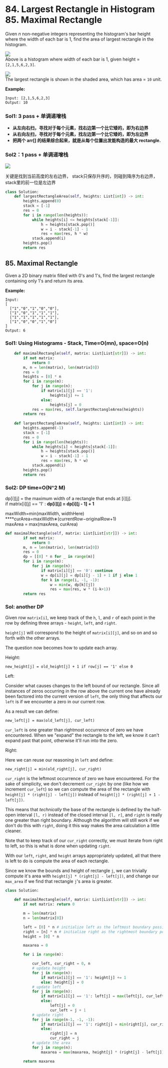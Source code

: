 # 84. Largest Rectangle in Histogram 85. Maximal Rectangle

Given _n_ non-negative integers representing the histogram's bar height where the width of each bar is 1, find the area of largest rectangle in the histogram.

![](https://assets.leetcode.com/uploads/2018/10/12/histogram.png)  
Above is a histogram where width of each bar is 1, given height = `[2,1,5,6,2,3]`.

![](https://assets.leetcode.com/uploads/2018/10/12/histogram_area.png)  
The largest rectangle is shown in the shaded area, which has area = `10` unit.

**Example:**

```text
Input: [2,1,5,6,2,3]
Output: 10
```

### Sol1: 3 pass + 单调递增栈

* **从左向右扫，寻找对于每个元素，找右边第一个比它矮的，即为右边界**
* **从右向左扫，寻找对于每个元素，找左边第一个比它矮的，即为左边界**
* **把两个 arr\[\] 的结果综合起来，就是从每个位置出发能构造的最大 rectangle.**

### **Sol2：1 pass** + 单调递增栈

![](../.gitbook/assets/image%20%2811%29.png)

关键是找到当前高度的左右边界， stack只保存升序的，则碰到降序为右边界，stack里的前一位是左边界

```python
class Solution:
    def largestRectangleArea(self, heights: List[int]) -> int:
        heights.append(0)
        stack = [-1]
        res = 0
        for i in range(len(heights)):
            while heights[i] <= heights[stack[-1]]:
                h = heights[stack.pop()]
                w = i - stack[-1] - 1
                res = max(res, h * w)
            stack.append(i)
        heights.pop()
        return res
```

## 85. Maximal Rectangle

Given a 2D binary matrix filled with 0's and 1's, find the largest rectangle containing only 1's and return its area.

**Example:**

```text
Input:
[
  ["1","0","1","0","0"],
  ["1","0","1","1","1"],
  ["1","1","1","1","1"],
  ["1","0","0","1","0"]
]
Output: 6
```

### Sol1: **Using Histograms - Stack, Time=O\(mn\), space=O\(n\)**

```python
    def maximalRectangle(self, matrix: List[List[str]]) -> int:
        if not matrix:
            return 0
        m, n = len(matrix), len(matrix[0])
        res = 0
        heights = [0] * n
        for i in range(m):
            for j in range(n):
                if matrix[i][j] == '1':
                    heights[j] += 1
                else:
                    heights[j] = 0
            res = max(res, self.largestRectangleArea(heights))
        return res  
        
    def largestRectangleArea(self, heights: List[int]) -> int:
        heights.append(-1)
        stack = [-1]
        res = 0
        for i in range(len(heights)):
            while heights[i] < heights[stack[-1]]:
                h = heights[stack.pop()]
                w = i - stack[-1] - 1
                res = max(res, h * w)
            stack.append(i)
        heights.pop()
        return res
```

### Sol2: DP time=O\(N^2 M\)

dp\[i\]\[j\] = the maximum width of a rectangle that ends at \[i\]\[j\].  
if matrix\[i\]\[j\] == '1' :  **dp\[i\]\[j\] = dp\[i\]\[j - 1\] + 1** 

maxWidth=min\(maxWidth, widthHere\)  
****curArea=maxWidth∗\(currentRow−originalRow+1\)  
maxArea = max\(maxArea, curArea\)

```python
def maximalRectangle(self, matrix: List[List[str]]) -> int:
        if not matrix:
            return 0
        m, n = len(matrix), len(matrix[0])
        res = 0
        dp = [[0] * n for _ in range(m)]
        for i in range(m):
            for j in range(n):
                if matrix[i][j] == '0': continue
                w = dp[i][j] = dp[i][j - 1] + 1 if j else 1
                for k in range(i, -1, -1):
                    w = min(w, dp[k][j])
                    res = max(res, w * (i-k+1))
        return res
```

### Sol: another DP

Given row `matrix[i]`, we keep track of the `h`, `l`, and `r` of each point in the row by defining three arrays - `height`, `left`, and `right`.

`height[j]` will correspond to the height of `matrix[i][j]`, and so on and so forth with the other arrays.

The question now becomes how to update each array.

Height:

```text
new_height[j] = old_height[j] + 1 if row[j] == '1' else 0
```

Left:

Consider what causes changes to the left bound of our rectangle. Since all instances of zeros occurring in the row above the current one have already been factored into the current version of `left`, the only thing that affects our `left` is if we encounter a zero in our current row.

As a result we can define:

```text
new_left[j] = max(old_left[j], cur_left)
```

`cur_left` is one greater than rightmost occurrence of zero we have encountered. When we "expand" the rectangle to the left, we know it can't expand past that point, otherwise it'll run into the zero.

Right:

Here we can reuse our reasoning in `left` and define:

```text
new_right[j] = min(old_right[j], cur_right)
```

`cur_right` is the leftmost occurrence of zero we have encountered. For the sake of simplicity, we don't decrement `cur_right` by one \(like how we increment `cur_left`\) so we can compute the area of the rectangle with `height[j] * (right[j] - left[j])` instead of `height[j] * (right[j] + 1 - left[j])`.

This means that _technically_ the base of the rectangle is defined by the half-open interval `[l, r)` instead of the closed interval `[l, r]`, and `right` is really one greater than right boundary. Although the algorithm will still work if we don't do this with `right`, doing it this way makes the area calculation a little cleaner.

Note that to keep track of our `cur_right` correctly, we must iterate from right to left, so this is what is done when updating `right`.

With our `left`, `right`, and `height` arrays appropriately updated, all that there is left to do is compute the area of each rectangle.

Since we know the bounds and height of rectangle `j`, we can trivially compute it's area with `height[j] * (right[j] - left[j])`, and change our `max_area` if we find that rectangle `j`'s area is greater.

```python
class Solution:

    def maximalRectangle(self, matrix: List[List[str]]) -> int:
        if not matrix: return 0

        m = len(matrix)
        n = len(matrix[0])

        left = [0] * n # initialize left as the leftmost boundary possible
        right = [n] * n # initialize right as the rightmost boundary possible
        height = [0] * n

        maxarea = 0

        for i in range(m):

            cur_left, cur_right = 0, n
            # update height
            for j in range(n):
                if matrix[i][j] == '1': height[j] += 1
                else: height[j] = 0
            # update left
            for j in range(n):
                if matrix[i][j] == '1': left[j] = max(left[j], cur_left)
                else:
                    left[j] = 0
                    cur_left = j + 1
            # update right
            for j in range(n-1, -1, -1):
                if matrix[i][j] == '1': right[j] = min(right[j], cur_right)
                else:
                    right[j] = n
                    cur_right = j
            # update the area
            for j in range(n):
                maxarea = max(maxarea, height[j] * (right[j] - left[j]))

        return maxarea
```

